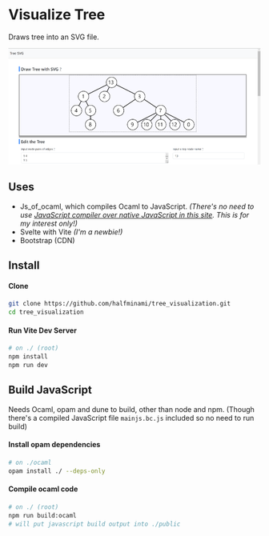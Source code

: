 # Visualize Tree

Draws tree into an SVG file.

![screenshot](./tree-visualization-screenshot.png)

## Uses

- Js_of_ocaml, which compiles Ocaml to JavaScript.
*(There's no need to use [JavaScript compiler over native JavaScript in this site](./memo.md#foreign-language-in-browser). This is for my interest only!)*
- Svelte with Vite *(I'm a newbie!)*
- Bootstrap (CDN)

## Install
#### Clone
```bash
git clone https://github.com/halfminami/tree_visualization.git
cd tree_visualization
```

#### Run Vite Dev Server
```bash
# on ./ (root)
npm install
npm run dev
```

## Build JavaScript

Needs Ocaml, opam and dune to build, other than node and npm.
(Though there's a compiled JavaScript file `mainjs.bc.js` included so no need to run build)

#### Install opam dependencies
```bash
# on ./ocaml
opam install ./ --deps-only
```
#### Compile ocaml code
```bash
# on ./ (root)
npm run build:ocaml
# will put javascript build output into ./public
```
